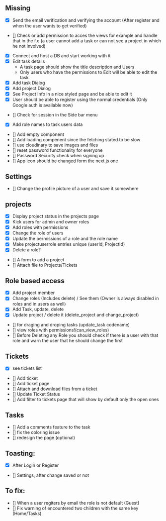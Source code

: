 
## Missing
- [x] Send the email verification and verifying the account (After register and when the user wants to get verified)
- [] Check or add permission to acces the views for example and handle that in the f.e (a user cannot add a task or can not see a project in which he not involved)
- [x] Connect and host a DB and start working with it
- [x] Edit task details
    * A task page should show the title description and Users
    * Only users who have the permissions to Edit will be able to edit the task
- [x] Add task Dialog
- [x] Add project Dialog
- [x] See Project Info in a nice styled page and be able to edit it
- [x] User should be able to register using the normal credentials (Only Google auth is available now)
- [] Check for session in the Side bar menu
- [x] Add role names to task users data 
- [] Add empty component
- [] Add loading compenent since the fetching stated to be slow
- [] use cloudinary to save images and files
- [] reset password functionality for everyone
- [] Password Security check when signing up
- [] App icon should be changed form the next.js one


## Settings
- [] Change the profile picture of a user and save it somewhere

## projects
- [x] Display project status in the projects page
- [x] Kick users for admin and owner roles
- [x] Add roles with permissions
- [x] Change the role of users
- [x] Update the permissions of a role and the role name
- [x] Make projectuserrole entries unique (userId, ProjectId)
- [x] Delete a role?
- [] A form to add a project
- [] Attach file to Projects/Tickets



## Role based access
- [x] Add project member
- [x] Change roles (Includes delete) / See them (Owner is always disabled in roles and in users as well)
- [x] Add Task, update, delete
- [x] Update project / delete it (delete_project and change_project)
- [] for draging and droping tasks (update_task codename)
- [] view roles with permissions!(can_view_roles)
- [] Before Deleting any Role you should check if there is a user with that role and warn the user that he should change the first

## Tickets
- [X] see tickets list
- [] Add ticket
- [] Add ticket page
- [] Attach and download files from a ticket
- [] Update Ticket Status
- [] Add filter to tickets page that will show by default only the open ones


## Tasks
- [] Add a comments feature to the task
- [] fix the coloring issue
- [] redesign the page (optional)


## Toasting:
- [x] After Login or Register
- [] Settings, after change saved or not

## To fix:
- [] When a user regiters by email the role is not default (Guest)
- [] Fix warning of encountered two children with the same key (Home/Tasks)

